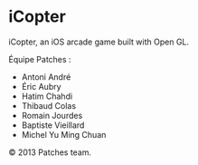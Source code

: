 iCopter
=======

iCopter, an iOS arcade game built with Open GL.


Équipe Patches :

- Antoni André
- Éric Aubry
- Hatim Chahdi
- Thibaud Colas
- Romain Jourdes
- Baptiste Vieillard
- Michel Yu Ming Chuan

© 2013 Patches team.
